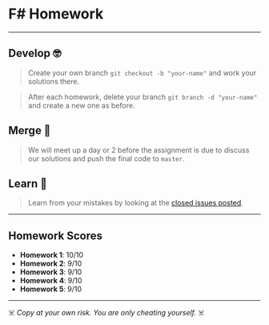 # F# Homework

----

## Develop 🤓

> Create your own branch `git checkout -b "your-name"` and work your solutions there.

> After each homework, delete your branch `git branch -d "your-name"` and create a new one as before.

## Merge 💃

> We will meet up a day or 2 before the assignment is due to discuss our solutions and push the final code to `master`.

## Learn 🤔

> Learn from your mistakes by looking at the [closed issues posted](https://github.com/arodr967/FSharpHomework/issues?q=is%3Aissue+is%3Aclosed).

----

## Homework Scores

- **Homework 1**: 10/10
- **Homework 2**: 9/10
- **Homework 3**: 9/10
- **Homework 4**: 9/10
- **Homework 5**: 9/10

----

☠️ _Copy at your own risk. You are only cheating yourself._ ☠️
